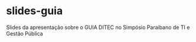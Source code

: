 # slides-guia
Slides da apresentação sobre o GUIA DITEC no Simpósio Paraibano de TI e Gestão Pública
